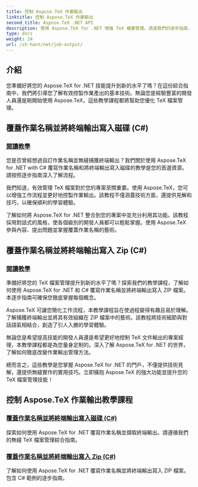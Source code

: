 ```yaml
---
title: 控制 Aspose.TeX 作業輸出
linktitle: 控制 Aspose.TeX 作業輸出
second_title: Aspose.TeX .NET API
description: 使用 Aspose.TeX for .NET 增強 TeX 檔案管理。透過我們的逐步指南，學習使用 C# 輕鬆覆蓋作業名稱並捕獲終端輸出。
type: docs
weight: 24
url: /zh-hant/net/job-output/
---
```


## 介紹

您準備好將您的 Aspose.TeX for .NET 技能提升到新的水平了嗎？在這份綜合指南中，我們將引導您了解有效控製作業產出的基本技術。無論您是經驗豐富的開發人員還是剛開始使用 Aspose.TeX，這些教學課程都將幫助您優化 TeX 檔案管理。

## 覆蓋作業名稱並將終端輸出寫入磁碟 (C#)
### [閱讀教學](./override-job-name-disk-output-csharp/)

您是否曾經想過自訂作業名稱並無縫捕獲終端輸出？我們關於使用 Aspose.TeX for .NET with C# 覆寫作業名稱和將終端輸出寫入磁碟的教學是您的首選資源。請按照逐步指南深入了解流程。

我們知道，有效管理 TeX 檔案對於您的專案至關重要。使用 Aspose.TeX，您可以增強工作流程並更好地控製作業輸出。該教程不僅涵蓋技術方面，還提供見解和技巧，以確保順利的學習體驗。

了解如何將 Aspose.TeX for .NET 整合到您的專案中並充分利用其功能。該教程採用對話式的風格，使各個級別的開發人員都可以輕鬆掌握。使用 Aspose.TeX 參與內容、提出問題並掌握覆蓋作業名稱的藝術。

## 覆蓋作業名稱並將終端輸出寫入 Zip (C#)
### [閱讀教學](./override-job-name-zip-output-csharp/)

準備好將您的 TeX 檔案管理提升到新的水平了嗎？探索我們的教學課程，了解如何使用 Aspose.TeX for .NET 和 C# 覆寫作業名稱並將終端輸出寫入 ZIP 檔案。本逐步指南可確保您徹底掌握每個概念。

Aspose.TeX 可讓您簡化工作流程，本教學課程旨在使過程變得有趣且易於理解。了解捕獲終端輸出並將其有效組織在 ZIP 檔案中的藝術。該教程將技術細節與對話語氣相結合，創造了引人入勝的學習體驗。

無論您是希望提高技能的開發人員還是希望更好地控制 TeX 文件輸出的專案經理，本教學課程都是為您量身定制的。深入了解 Aspose.TeX for .NET 的世界，了解如何徹底改變作業輸出管理方法。

總而言之，這些教學是您掌握 Aspose.TeX for .NET 的門戶，不僅提供技術見解，還提供無縫實作的實用技巧。立即擁抱 Aspose.TeX 的強大功能並提升您的 TeX 檔案管理技能！
## 控制 Aspose.TeX 作業輸出教學課程
### [覆蓋作業名稱並將終端輸出寫入磁碟 (C#)](./override-job-name-disk-output-csharp/)
探索如何使用 Aspose.TeX for .NET 覆寫作業名稱並擷取終端輸出。請遵循我們的無縫 TeX 檔案管理綜合指南。
### [覆蓋作業名稱並將終端輸出寫入 Zip (C#)](./override-job-name-zip-output-csharp/)
了解如何使用 Aspose.TeX for .NET 覆寫作業名稱並將終端輸出寫入 ZIP 檔案。包含 C# 範例的逐步指南。